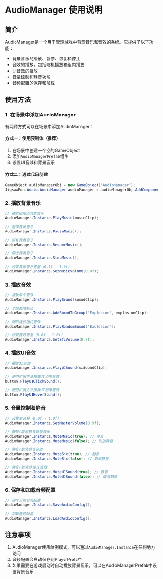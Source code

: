 # AudioManager 使用说明

## 简介

AudioManager是一个用于管理游戏中背景音乐和音效的系统。它提供了以下功能：

- 背景音乐的播放、暂停、恢复和停止
- 音效的播放，包括随机播放和组内播放
- UI音效的播放
- 音量控制和静音功能
- 音频配置的保存和加载

## 使用方法

### 1. 在场景中添加AudioManager

有两种方式可以在场景中添加AudioManager：

#### 方式一：使用预制体（推荐）

1. 在场景中创建一个空的GameObject
2. 添加`AudioManagerPrefab`组件
3. 设置UI音效和背景音乐

#### 方式二：通过代码创建

```csharp
GameObject audioManagerObj = new GameObject("AudioManager");
JigsawFun.Audio.AudioManager audioManager = audioManagerObj.AddComponent<JigsawFun.Audio.AudioManager>();
```

### 2. 播放背景音乐

```csharp
// 播放指定的背景音乐
AudioManager.Instance.PlayMusic(musicClip);

// 暂停背景音乐
AudioManager.Instance.PauseMusic();

// 恢复背景音乐
AudioManager.Instance.ResumeMusic();

// 停止背景音乐
AudioManager.Instance.StopMusic();

// 设置背景音乐音量（0.0f - 1.0f）
AudioManager.Instance.SetMusicVolume(0.8f);
```

### 3. 播放音效

```csharp
// 播放单个音效
AudioManager.Instance.PlaySound(soundClip);

// 添加音效到组
AudioManager.Instance.AddSoundToGroup("Explosion", explosionClip);

// 随机播放组内音效
AudioManager.Instance.PlayRandomSound("Explosion");

// 设置音效音量（0.0f - 1.0f）
AudioManager.Instance.SetSfxVolume(0.7f);
```

### 4. 播放UI音效

```csharp
// 播放UI音效
AudioManager.Instance.PlayUISound(uiSoundClip);

// 使用扩展方法播放UI点击音效
button.PlayUIClickSound();

// 使用扩展方法播放UI悬停音效
button.PlayUIHoverSound();
```

### 5. 音量控制和静音

```csharp
// 设置主音量（0.0f - 1.0f）
AudioManager.Instance.SetMasterVolume(0.9f);

// 静音/取消静音背景音乐
AudioManager.Instance.MuteMusic(true); // 静音
AudioManager.Instance.MuteMusic(false); // 取消静音

// 静音/取消静音音效
AudioManager.Instance.MuteSfx(true); // 静音
AudioManager.Instance.MuteSfx(false); // 取消静音

// 静音/取消静音UI音效
AudioManager.Instance.MuteUISound(true); // 静音
AudioManager.Instance.MuteUISound(false); // 取消静音
```

### 6. 保存和加载音频配置

```csharp
// 保存当前音频配置
AudioManager.Instance.SaveAudioConfig();

// 加载音频配置
AudioManager.Instance.LoadAudioConfig();
```

## 注意事项

1. AudioManager使用单例模式，可以通过`AudioManager.Instance`在任何地方访问
2. 音频配置会自动保存到PlayerPrefs中
3. 如果需要在游戏启动时自动播放背景音乐，可以在AudioManagerPrefab中设置背景音乐